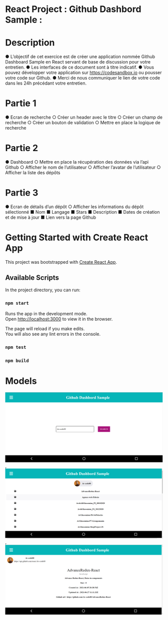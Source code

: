 # React Project : Github Dashbord Sample :

# Description
● L’objectif de cet exercice est de créer une application nommée Github Dashboard Sample en React
servant de base de discussion pour votre entretien.
● Les interfaces de ce document sont à titre indicatif.
● Vous pouvez développer votre application sur https://codesandbox.io ou pousser votre code sur Github.
● Merci de nous communiquer le lien de votre code dans les 24h précédant votre entretien.

# Partie 1
● Ecran de recherche
○ Créer un header avec le titre
○ Créer un champ de recherche
○ Créer un bouton de validation
○ Mettre en place la logique de recherche

# Partie 2
● Dashboard
○ Mettre en place la récupération
des données via l’api Github
○ Afficher le nom de l’utilisateur
○ Afficher l’avatar de l’utilisateur
○ Afficher la liste des dépôts

# Partie 3
● Ecran de détails d’un dépôt
○ Afficher les informations du dépôt sélectionné
■ Nom
■ Langage
■ Stars
■ Description
■ Dates de création et de mise à jour
■ Lien vers la page Github

# Getting Started with Create React App

This project was bootstrapped with [Create React App](https://github.com/facebook/create-react-app).

## Available Scripts

In the project directory, you can run:

### `npm start`

Runs the app in the development mode.\
Open [http://localhost:3000](http://localhost:3000) to view it in the browser.

The page will reload if you make edits.\
You will also see any lint errors in the console.

### `npm test`

### `npm build`


# Models 

![](https://github.com/Av-code80/Github-Dashbord-Sample/blob/master/public/images/img3.jpg.png), ![](https://github.com/Av-code80/Github-Dashbord-Sample/blob/master/public/images/img1.jpg.png), ![](https://github.com/Av-code80/Github-Dashbord-Sample/blob/master/public/images/img2.jpg.png)




